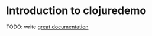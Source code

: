 # Introduction to clojuredemo

TODO: write [great documentation](http://jacobian.org/writing/what-to-write/)
